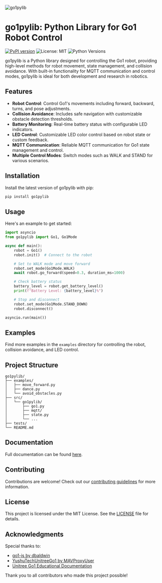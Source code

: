 
![go1pylib](go1.gif)
# go1pylib: Python Library for Go1 Robot Control

[![PyPI version](https://badge.fury.io/py/go1pylib.svg)](https://pypi.org/project/go1pylib/)
 ![License: MIT](https://img.shields.io/badge/License-MIT-blue.svg) ![Python Versions](https://img.shields.io/pypi/pyversions/go1pylib)

go1pylib is a Python library designed for controlling the Go1 robot, providing high-level methods for robot movement, state management, and collision avoidance. With built-in functionality for MQTT communication and control modes, go1pylib is ideal for both development and research in robotics.

## Features

- **Robot Control**: Control Go1's movements including forward, backward, turns, and pose adjustments.
- **Collision Avoidance**: Includes safe navigation with customizable obstacle detection thresholds.
- **Battery Monitoring**: Real-time battery status with configurable LED indicators.
- **LED Control**: Customizable LED color control based on robot state or custom feedback.
- **MQTT Communication**: Reliable MQTT communication for Go1 state management and control.
- **Multiple Control Modes**: Switch modes such as WALK and STAND for various scenarios.

## Installation

Install the latest version of go1pylib with pip:

```bash
pip install go1pylib
```

## Usage

Here's an example to get started:

```python
import asyncio
from go1pylib import Go1, Go1Mode

async def main():
    robot = Go1()
    robot.init()  # Connect to the robot

    # Set to WALK mode and move forward
    robot.set_mode(Go1Mode.WALK)
    await robot.go_forward(speed=0.3, duration_ms=1000)

    # Check battery status
    battery_level = robot.get_battery_level()
    print(f"Battery Level: {battery_level}%")

    # Stop and disconnect
    robot.set_mode(Go1Mode.STAND_DOWN)
    robot.disconnect()

asyncio.run(main())
```

## Examples

Find more examples in the `examples` directory for controlling the robot, collision avoidance, and LED control.

## Project Structure

```plaintext
go1pylib/
├── examples/
│   ├── move_forward.py
│   ├── dance.py
│   └── avoid_obstacles.py
├── src/
│   └── go1pylib/
│       ├── go1.py
│       ├── mqtt/
│       ├── state.py
│       └── ...
├── tests/
└── README.md
```

## Documentation

Full documentation can be found [here](https://chinmaynehate.github.io/go1pylib/).

## Contributing

Contributions are welcome! Check out our [contributing guidelines](https://github.com/chinmaynehate/go1pylib/blob/main/CONTRIBUTING.md) for more information.

## License

This project is licensed under the MIT License. See the [LICENSE](https://github.com/chinmaynehate/go1pylib/blob/main/LICENSE) file for details.

## Acknowledgments

Special thanks to:

- [go1-js by dbaldwin](https://github.com/dbaldwin/go1-js)
- [YushuTechUnitreeGo1 by MAVProxyUser](https://github.com/MAVProxyUser/YushuTechUnitreeGo1) 
- [Unitree Go1 Educational Documentation](https://unitree-docs.readthedocs.io/en/latest/get_started/Go1_Edu.html)

Thank you to all contributors who made this project possible!

